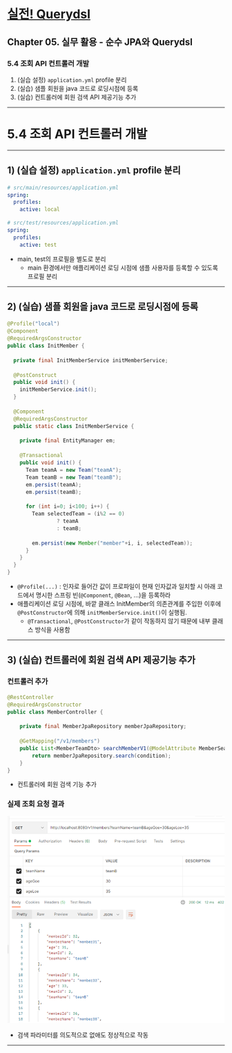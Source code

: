# <a href = "../README.md" target="_blank">실전! Querydsl</a>
## Chapter 05. 실무 활용 - 순수 JPA와 Querydsl
### 5.4 조회 API 컨트롤러 개발
1) (실습 설정) `application.yml` profile 분리
2) (실습) 샘플 회원을 java 코드로 로딩시점에 등록
3) (실습) 컨트롤러에 회원 검색 API 제공기능 추가
---

# 5.4 조회 API 컨트롤러 개발

---

## 1) (실습 설정) `application.yml` profile 분리
```yml
# src/main/resources/application.yml
spring:
  profiles:
    active: local
```
```yml
# src/test/resources/application.yml
spring:
  profiles:
    active: test
```
- main, test의 프로필을 별도로 분리
  - main 환경에서만 애플리케이션 로딩 시점에 샘플 사용자를 등록할 수 있도록 프로필 분리

---

## 2) (실습) 샘플 회원을 java 코드로 로딩시점에 등록
```java
@Profile("local")
@Component
@RequiredArgsConstructor
public class InitMember {

  private final InitMemberService initMemberService;

  @PostConstruct
  public void init() {
    initMemberService.init();
  }

  @Component
  @RequiredArgsConstructor
  public static class InitMemberService {

    private final EntityManager em;

    @Transactional
    public void init() {
      Team teamA = new Team("teamA");
      Team teamB = new Team("teamB");
      em.persist(teamA);
      em.persist(teamB);

      for (int i=0; i<100; i++) {
        Team selectedTeam = (i%2 == 0)
                ? teamA
                : teamB;

        em.persist(new Member("member"+i, i, selectedTeam));
      }
    }
  }
}

```
- `@Profile(...)` : 인자로 들어간 값이 프로파일이 현재 인자값과 일치할 시 아래 코드에서 명시한 스프링 빈(`@Component`, `@Bean`, ...)을 등록하라
- 애플리케이션 로딩 시점에, 바깥 클래스 InitMember의 의존관계를 주입한 이후에 `@PostConstructor`에 의해 `initMemberService.init()`이 실행됨.
  - `@Transactional`, `@PostConstructor`가 같이 작동하지 않기 때문에 내부 클래스 방식을 사용함

---

## 3) (실습) 컨트롤러에 회원 검색 API 제공기능 추가
### 컨트롤러 추가
```java
@RestController
@RequiredArgsConstructor
public class MemberController {

    private final MemberJpaRepository memberJpaRepository;

    @GetMapping("/v1/members")
    public List<MemberTeamDto> searchMemberV1(@ModelAttribute MemberSearchCondition condition) {
        return memberJpaRepository.search(condition);
    }
}
```
- 컨트롤러에 회원 검색 기능 추가

### 실제 조회 요청 결과
![search_result](img/search_result.png)
- 검색 파라미터를 의도적으로 없애도 정상적으로 작동

---
